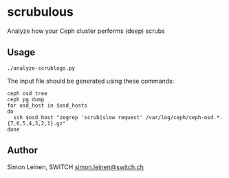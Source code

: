 # scrubulous

Analyze how your Ceph cluster performs (deep) scrubs

## Usage

    ./analyze-scrublogs.py

The input file should be generated using these commands:

    ceph osd tree
    ceph pg dump
    for osd_host in $osd_hosts
    do
      ssh $osd_host "zegrep 'scrub|slow request' /var/log/ceph/ceph-osd.*.{7,6,5,4,3,2,1}.gz"
    done

## Author

Simon Leinen, SWITCH  <simon.leinen@switch.ch>
